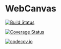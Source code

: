 # WebCanvas

[![Build Status](https://travis-ci.org/SimonDanisch/WebCanvas.jl.svg?branch=master)](https://travis-ci.org/SimonDanisch/WebCanvas.jl)

[![Coverage Status](https://coveralls.io/repos/SimonDanisch/WebCanvas.jl/badge.svg?branch=master&service=github)](https://coveralls.io/github/SimonDanisch/WebCanvas.jl?branch=master)

[![codecov.io](http://codecov.io/github/SimonDanisch/WebCanvas.jl/coverage.svg?branch=master)](http://codecov.io/github/SimonDanisch/WebCanvas.jl?branch=master)
